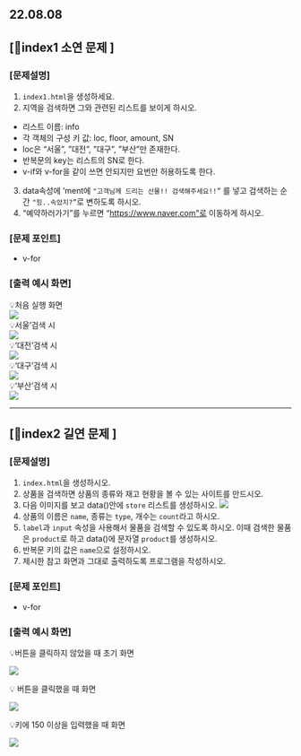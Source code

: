 ## 22.08.08

## [🦊index1 소연 문제 ]

### [문제설명]

1. `index1.html`을 생성하세요.
2. 지역을 검색하면 그와 관련된 리스트를 보이게 하시오.

- 리스트 이름: info
- 각 객체의 구성 키 값: loc, floor, amount, SN
- loc은 “서울”, ”대전”, ”대구”, ”부산”만 존재한다.
- 반복문의 key는 리스트의 SN로 한다.
- v-if와 v-for을 같이 쓰면 안되지만 요번만 허용하도록 한다.

3. data속성에 ‘ment에 `"고객님께 드리는 선물!! 검색해주세요!!”` 를 넣고 검색하는 순간 `"힝..속았지?”`로 변하도록 하시오.
4. “예약하러가기”를 누르면 “https://www.naver.com"로 이동하게 하시오.

### [문제 포인트]

- v-for

### [출력 예시 화면]

💡처음 실행 화면<br/>
![](../img/8_8_1.jpg)<br/>
💡서울’검색 시<br/>
![](../img/8_8_2.jpg)<br/>
💡‘대전’검색 시<br/>
![](../img/8_8_3.jpg)<br/>
💡‘대구’검색 시<br/>
![](../img/8_8_4.jpg)<br/>
💡‘부산’검색 시<br/>
![](../img/8_8_5.jpg)<br/>

<hr/>

## [🐼index2 길연 문제 ]

### [문제설명]

1. `index.html`을 생성하시오.
2. 상품을 검색하면 상품의 종류와 재고 현황을 볼 수 있는 사이트를 만드시오.
3. 다음 이미지를 보고 data()안에 `store` 리스트를 생성하시오.
   ![](../img/8_8_6.png)
4. 상품의 이름은 `name`, 종류는 `type`, 개수는 `count`라고 하시오.
5. `label`과 `input` 속성을 사용해서 물품을 검색할 수 있도록 하시오. 이때 검색한 물품은 `product`로 하고 data()에 문자열 `product`를 생성하시오.
6. 반복문 키의 값은 `name`으로 설정하시오.
7. 제시한 참고 화면과 그대로 출력하도록 프로그램을 작성하시오.

### [문제 포인트]

- v-for

### [출력 예시 화면]

💡버튼을 클릭하지 않았을 때 초기 화면

![](../img/8_8_7.png)

💡 버튼을 클릭했을 때 화면

![](../img/8_8_8.png)

💡키에 150 이상을 입력했을 때 화면

![](../img/8_8_9.png)
